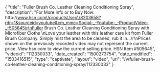 {
    "title": "Fuller Brush Co. Leather Cleaning   Conditioning Spray",
    "description": "For More Info or to Buy Now: http:\/\/www.hsn.com\/products\/seo\/8203658?rdr=1&sourceid=youtube&cm_mmc=Social-_-Youtube-_-ProductVideo-_-505645\r\nFuller Brush Co. Leather Cleaning   Conditioning Spray with Microfiber Cloths \nLove your leather with this leather care kit from Fuller Brush Company. Simply mist the area to be cleaned, rub it in...\r\nPrices shown on the previously recorded video may not represent the current price.  View hsn.com to view the current selling price. HSN Item #505645",
    "videoid": "112330033",
    "date_created": "1500273754",
    "date_modified": "1503416515",
    "type": "captivate",
    "layout": "video",
    "url": "\/v\/fuller-brush-co-leather-cleaning-conditioning-spray\/112330033"
}